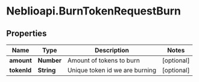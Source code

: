 # Neblioapi.BurnTokenRequestBurn

## Properties
Name | Type | Description | Notes
------------ | ------------- | ------------- | -------------
**amount** | **Number** | Amount of tokens to burn | [optional] 
**tokenId** | **String** | Unique token id we are burning | [optional] 



